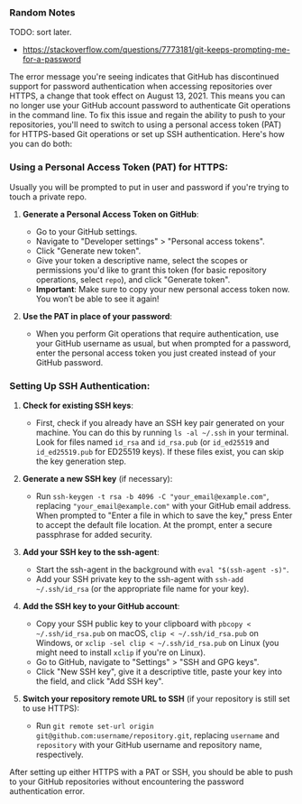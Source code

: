 ### Random Notes
TODO: sort later.

* https://stackoverflow.com/questions/7773181/git-keeps-prompting-me-for-a-password

The error message you're seeing indicates that GitHub has discontinued support for password authentication when accessing repositories over HTTPS, a change that took effect on August 13, 2021. This means you can no longer use your GitHub account password to authenticate Git operations in the command line. To fix this issue and regain the ability to push to your repositories, you'll need to switch to using a personal access token (PAT) for HTTPS-based Git operations or set up SSH authentication. Here's how you can do both:

### Using a Personal Access Token (PAT) for HTTPS:

Usually you will be prompted to put in user and password if you're trying to touch a private repo.

1. **Generate a Personal Access Token on GitHub**:
   - Go to your GitHub settings.
   - Navigate to "Developer settings" > "Personal access tokens".
   - Click "Generate new token".
   - Give your token a descriptive name, select the scopes or permissions you'd like to grant this token (for basic repository operations, select `repo`), and click "Generate token".
   - **Important**: Make sure to copy your new personal access token now. You won’t be able to see it again!

2. **Use the PAT in place of your password**:
   - When you perform Git operations that require authentication, use your GitHub username as usual, but when prompted for a password, enter the personal access token you just created instead of your GitHub password.

### Setting Up SSH Authentication:

1. **Check for existing SSH keys**:
   - First, check if you already have an SSH key pair generated on your machine. You can do this by running `ls -al ~/.ssh` in your terminal. Look for files named `id_rsa` and `id_rsa.pub` (or `id_ed25519` and `id_ed25519.pub` for ED25519 keys). If these files exist, you can skip the key generation step.

2. **Generate a new SSH key** (if necessary):
   - Run `ssh-keygen -t rsa -b 4096 -C "your_email@example.com"`, replacing `"your_email@example.com"` with your GitHub email address. When prompted to "Enter a file in which to save the key," press Enter to accept the default file location. At the prompt, enter a secure passphrase for added security.

3. **Add your SSH key to the ssh-agent**:
   - Start the ssh-agent in the background with `eval "$(ssh-agent -s)"`.
   - Add your SSH private key to the ssh-agent with `ssh-add ~/.ssh/id_rsa` (or the appropriate file name for your key).

4. **Add the SSH key to your GitHub account**:
   - Copy your SSH public key to your clipboard with `pbcopy < ~/.ssh/id_rsa.pub` on macOS, `clip < ~/.ssh/id_rsa.pub` on Windows, or `xclip -sel clip < ~/.ssh/id_rsa.pub` on Linux (you might need to install `xclip` if you're on Linux).
   - Go to GitHub, navigate to "Settings" > "SSH and GPG keys".
   - Click "New SSH key", give it a descriptive title, paste your key into the field, and click "Add SSH key".

5. **Switch your repository remote URL to SSH** (if your repository is still set to use HTTPS):
   - Run `git remote set-url origin git@github.com:username/repository.git`, replacing `username` and `repository` with your GitHub username and repository name, respectively.

After setting up either HTTPS with a PAT or SSH, you should be able to push to your GitHub repositories without encountering the password authentication error.